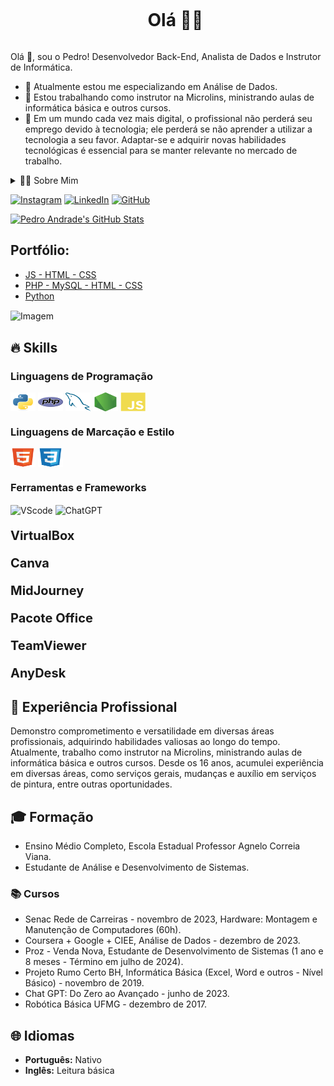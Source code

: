 <!-- Título -->
<div id="user-content-toc">
  <ul align="center">
    <summary><h1 style="display: inline-block">Olá 🙌🏼 </h1></summary>
</div>

<!-- Apresentação -->
<p>
  Olá 👋, sou o Pedro! Desenvolvedor Back-End, Analista de Dados e Instrutor de Informática.

   - 🌱 Atualmente estou me especializando em Análise de Dados.
   - 🔭 Estou trabalhando como instrutor na Microlins, ministrando aulas de informática básica e outros cursos.
   - 🌟 Em um mundo cada vez mais digital, o profissional não perderá seu emprego devido à tecnologia; ele perderá se não aprender a utilizar a tecnologia a seu favor. Adaptar-se e adquirir novas habilidades tecnológicas é essencial para se manter relevante no mercado de trabalho.
</p>

<!-- Sobre Mim (Dropdown) -->
<details>
  <summary>👨‍💻 Sobre Mim</summary>
  <p>
    - ⚡ Sou apaixonado por leitura, seja mangá, quadrinhos, filmes ou jogos. Acredito que nossos interesses pessoais ampliam nossa visão de mundo e aprimoram nossa capacidade de resolver problemas de forma criativa.
  </p>
  <p>- 🛠️ Como cofundador da MPsolutions-br, estou empenhado em transformar a educação e os serviços de desenvolvimento de software. Nossa startup se dedica a oferecer soluções educacionais personalizadas e serviços de desenvolvimento de software que atendem às necessidades únicas de cada cliente.
  </p>
</details>


<!-- Links Sociais -->
[![Instagram](https://img.shields.io/badge/Instagram-E4405F?style=for-the-badge&logo=instagram&logoColor=white)](https://www.instagram.com/pedroandradesales/)
[![LinkedIn](https://img.shields.io/badge/LinkedIn-0077B5?style=for-the-badge&logo=linkedin&logoColor=white)](https://www.linkedin.com/in/pedro-andrade-914795223/)
[![GitHub](https://img.shields.io/badge/GitHub-100000?style=for-the-badge&logo=github&logoColor=white)](https://github.com/Pedroandradeproj)

<!-- GitHub Stats -->
[![Pedro Andrade's GitHub Stats](https://github-readme-stats.vercel.app/api?username=Pedroandradeproj&show_icons=true&theme=radical)](https://github.com/Pedroandradeproj/github-readme-stats)

<!-- Portfólio -->
## Portfólio:
- [JS - HTML - CSS](https://github.com/Pedroandradeproj/front-end)
- [PHP - MySQL - HTML - CSS](https://github.com/Pedroandradeproj/PHP)
- [Python](https://github.com/Pedroandradeproj/python.wiki.pedro)

<!-- GIF -->
<p align="left">
  <img align="center" src="https://pixabay.com/gifs/get/gba884e3226603b7e2ef4616a641df9f117d260d6172fdc4efa3a7ef515c10c864eede021c9402e478cb66389c21f1d04_256.gif" alt="Imagem">
</p>

## 🔥 Skills
<!-- Habilidades: Linguagens de Programação -->
<div style="flex-basis: 48%;">
  <h3>Linguagens de Programação</h3>
  <img align="center" alt="Python" height="30" width="40" src="https://raw.githubusercontent.com/devicons/devicon/master/icons/python/python-original.svg">
  <img align="center" alt="PHP" height="30" width="40" src="https://raw.githubusercontent.com/devicons/devicon/master/icons/php/php-original.svg">
  <img align="center" alt="MySQL" height="30" width="40" src="https://raw.githubusercontent.com/devicons/devicon/master/icons/mysql/mysql-original.svg">
  <img align="center" alt="Node.js" height="30" width="40" src="https://raw.githubusercontent.com/devicons/devicon/master/icons/nodejs/nodejs-original.svg">
  <img align="center" alt="JavaScript" height="30" width="40" src="https://raw.githubusercontent.com/devicons/devicon/master/icons/javascript/javascript-plain.svg">
</div>

<!-- Habilidades: Linguagens de Marcação e Estilo -->
<div style="flex-basis: 48%;">
  <h3>Linguagens de Marcação e Estilo</h3>
  <img align="center" alt="HTML" height="30" width="40" src="https://raw.githubusercontent.com/devicons/devicon/master/icons/html5/html5-original.svg">
  <img align="center" alt="CSS" height="30" width="40" src="https://raw.githubusercontent.com/devicons/devicon/master/icons/css3/css3-original.svg">
</div>

<!-- Ferramentas e Frameworks -->
<div style="flex-basis: 48%;">
  <h3>Ferramentas e Frameworks</h3>
  <img align="center" alt="VScode" height="30" width="40" src="https://cdn.jsdelivr.net/gh/devicons/devicon/icons/vscode/vscode-original.svg">
  <img align="center" alt="ChatGPT" height="30" width="40" src="https://upload.wikimedia.org/wikipedia/commons/0/04/ChatGPT_logo.svg">
  <p style="font-size: 20px; font-weight: bold;">VirtualBox</p>
  <p style="font-size: 20px; font-weight: bold;">Canva</p>
  <p style="font-size: 20px; font-weight: bold;">MidJourney</p>
  <p style="font-size: 20px; font-weight: bold;">Pacote Office</p>
  <p style="font-size: 20px; font-weight: bold;">TeamViewer</p>
  <p style="font-size: 20px; font-weight: bold;">AnyDesk</p>
</div>

## 💼 Experiência Profissional
Demonstro comprometimento e versatilidade em diversas áreas profissionais, adquirindo habilidades valiosas ao longo do tempo.
Atualmente, trabalho como instrutor na Microlins, ministrando aulas de informática básica e outros cursos. Desde os 16 anos, acumulei experiência em diversas áreas, como serviços gerais, mudanças e auxílio em serviços de pintura, entre outras oportunidades.

## 🎓 Formação
- Ensino Médio Completo, Escola Estadual Professor Agnelo Correia Viana.
- Estudante de Análise e Desenvolvimento de Sistemas.

### 📚 Cursos
- Senac Rede de Carreiras - novembro de 2023, Hardware: Montagem e Manutenção de Computadores (60h).
- Coursera + Google + CIEE, Análise de Dados - dezembro de 2023.
- Proz - Venda Nova, Estudante de Desenvolvimento de Sistemas (1 ano e 8 meses - Término em julho de 2024).
- Projeto Rumo Certo BH, Informática Básica (Excel, Word e outros - Nível Básico) - novembro de 2019.
- Chat GPT: Do Zero ao Avançado - junho de 2023.
- Robótica Básica UFMG - dezembro de 2017.

## 🌐 Idiomas
- **Português:** Nativo
- **Inglês:** Leitura básica
